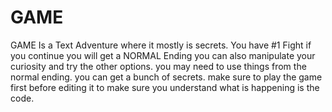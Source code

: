 # GAME
GAME Is a Text Adventure where it mostly is secrets.
You have #1 Fight
if you continue you will get a NORMAL Ending
you can also manipulate your curiosity and try the other options.
you may need to use things from the normal ending.
you can get a bunch of secrets.
make sure to play the game first before editing it to make sure you understand what is happening is the code.
